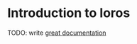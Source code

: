 # Introduction to loros

TODO: write [great documentation](http://jacobian.org/writing/what-to-write/)

